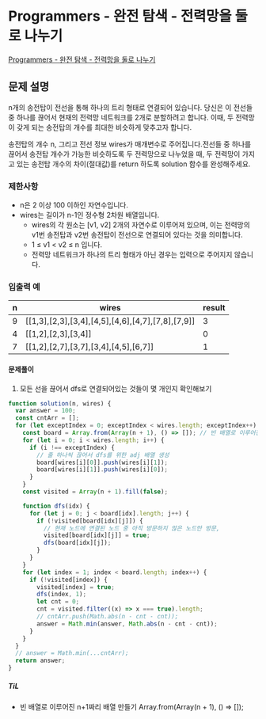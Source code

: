 # Programmers - 완전 탐색 - 전력망을 둘로 나누기

[Programmers - 완전 탐색 - 전력망을 둘로 나누기](https://school.programmers.co.kr/learn/courses/30/lessons/86971)

## 문제 설명

n개의 송전탑이 전선을 통해 하나의 트리 형태로 연결되어 있습니다. 당신은 이 전선들 중 하나를 끊어서 현재의 전력망 네트워크를 2개로 분할하려고 합니다. 이때, 두 전력망이 갖게 되는 송전탑의 개수를 최대한 비슷하게 맞추고자 합니다.

송전탑의 개수 n, 그리고 전선 정보 wires가 매개변수로 주어집니다.전선들 중 하나를 끊어서 송전탑 개수가 가능한 비슷하도록 두 전력망으로 나누었을 때, 두 전력망이 가지고 있는 송전탑 개수의 차이(절대값)를 return 하도록 solution 함수를 완성해주세요.

### 제한사항

- n은 2 이상 100 이하인 자연수입니다.
- wires는 길이가 n-1인 정수형 2차원 배열입니다.
  - wires의 각 원소는 [v1, v2] 2개의 자연수로 이루어져 있으며, 이는 전력망의 v1번 송전탑과 v2번 송전탑이 전선으로 연결되어 있다는 것을 의미합니다.
  - 1 ≤ v1 < v2 ≤ n 입니다.
  - 전력망 네트워크가 하나의 트리 형태가 아닌 경우는 입력으로 주어지지 않습니다.

### 입출력 예

| n   | wires                                             | result |
| --- | ------------------------------------------------- | ------ |
| 9   | [[1,3],[2,3],[3,4],[4,5],[4,6],[4,7],[7,8],[7,9]] | 3      |
| 4   | [[1,2],[2,3],[3,4]]                               | 0      |
| 7   | [[1,2],[2,7],[3,7],[3,4],[4,5],[6,7]]             | 1      |

#### 문제풀이

1.  모든 선을 끊어서 dfs로 연결되어있는 것들이 몇 개인지 확인해보기

```js
function solution(n, wires) {
  var answer = 100;
  const cntArr = [];
  for (let exceptIndex = 0; exceptIndex < wires.length; exceptIndex++) {
    const board = Array.from(Array(n + 1), () => []); // 빈 배열로 이루어진 n+1짜리 배열 만들기
    for (let i = 0; i < wires.length; i++) {
      if (i !== exceptIndex) {
        // 줄 하나씩 끊어서 dfs를 위한 adj 배열 생성
        board[wires[i][0]].push(wires[i][1]);
        board[wires[i][1]].push(wires[i][0]);
      }
    }
    const visited = Array(n + 1).fill(false);

    function dfs(idx) {
      for (let j = 0; j < board[idx].length; j++) {
        if (!visited[board[idx][j]]) {
          // 현재 노드에 연결된 노드 중 아직 방문하지 않은 노드만 방문,
          visited[board[idx][j]] = true;
          dfs(board[idx][j]);
        }
      }
    }
    for (let index = 1; index < board.length; index++) {
      if (!visited[index]) {
        visited[index] = true;
        dfs(index, 1);
        let cnt = 0;
        cnt = visited.filter((x) => x === true).length;
        // cntArr.push(Math.abs(n - cnt - cnt));
        answer = Math.min(answer, Math.abs(n - cnt - cnt));
      }
    }
  }
  // answer = Math.min(...cntArr);
  return answer;
}
```

##### TiL

- 빈 배열로 이루어진 n+1짜리 배열 만들기
  Array.from(Array(n + 1), () => []);
